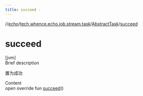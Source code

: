 ```yaml
---
title: succeed -
---
```

//[echo](../../index.md)/[tech.whence.echo.job.stream.task](../index.md)/[AbstractTask](index.md)/[succeed](succeed.md)



# succeed  
[jvm]  
Brief description  


置为成功

  
Content  
open override fun [succeed](succeed.md)()  



